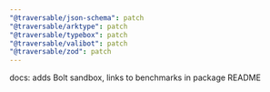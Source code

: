 ```yaml
---
"@traversable/json-schema": patch
"@traversable/arktype": patch
"@traversable/typebox": patch
"@traversable/valibot": patch
"@traversable/zod": patch
---
```


docs: adds Bolt sandbox, links to benchmarks in package README
